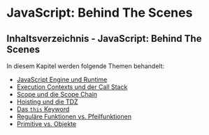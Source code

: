 # JavaScript: Behind The Scenes

<show-structure depth="2" />

## Inhaltsverzeichnis - JavaScript: Behind The Scenes

In diesem Kapitel werden folgende Themen behandelt:

- [JavaScript Engine und Runtime](JavaScript-Engine-und-Runtime.md)
- [Execution Contexts und der Call Stack](Execution-Contexts-und-der-Call-Stack.md)
- [Scope und die Scope Chain](Scope-und-die-Scope-Chain.md)
- [Hoisting und die TDZ](Hoistung-und-die-TDZ.md)
- [Das `this` Keyword](Das-this-Keyword.md)
- [Reguläre Funktionen vs. Pfeilfunktionen](Regular-Functions-vs-Arrow-Functions.md)
- [Primitive vs. Objekte](Primitve-vs-Objekte.md)